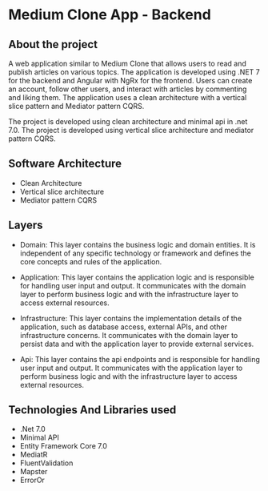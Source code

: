 # Medium Clone App - Backend


## About the project
A web application similar to Medium Clone that allows users to read and publish articles on various topics. The application is developed using .NET 7 for the backend and Angular with NgRx for the frontend. Users can create an account, follow other users, and interact with articles by commenting and liking them. The application uses a clean architecture with a vertical slice pattern and Mediator pattern CQRS. 

The project is developed using clean architecture and minimal api in .net 7.0. The project is developed using vertical slice architecture and mediator pattern CQRS. 



## Software Architecture
- Clean Architecture
- Vertical slice architecture
- Mediator pattern CQRS


## Layers

- Domain: This layer contains the business logic and domain entities. It is independent of any specific technology or framework and defines the core concepts and rules of the application.
  
- Application: This layer contains the application logic and is responsible for handling user input and output. It communicates with the domain layer to perform business logic and with the infrastructure layer to access external resources.
  
- Infrastructure: This layer contains the implementation details of the application, such as database access, external APIs, and other infrastructure concerns. It communicates with the domain layer to persist data and with the application layer to provide external services.
- Api: This layer contains the api endpoints and is responsible for handling user input and output. It communicates with the application layer to perform business logic and with the infrastructure layer to access external resources.


## Technologies And Libraries used
- .Net 7.0
- Minimal API
- Entity Framework Core 7.0
- MediatR
- FluentValidation
- Mapster
- ErrorOr
  